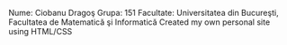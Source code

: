 Nume: Ciobanu Dragoş
Grupa: 151
Facultate: Universitatea din Bucureşti, Facultatea de Matematică şi Informatică
Created my own personal site using HTML/CSS
